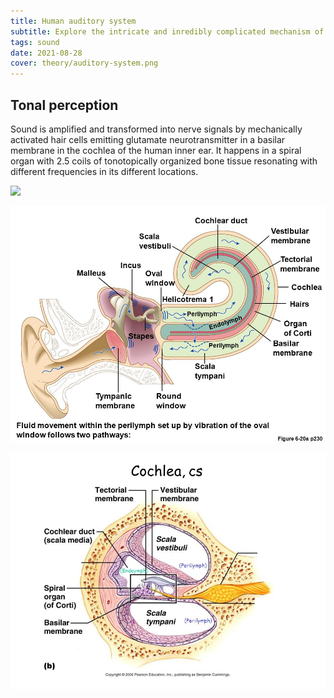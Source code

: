```yaml
---
title: Human auditory system
subtitle: Explore the intricate and inredibly complicated mechanism of converting acoustic vibrations to electrical nerve signals.
tags: sound
date: 2021-08-28
cover: theory/auditory-system.png
---
```


## Tonal perception

Sound is amplified and transformed into nerve signals by mechanically activated hair cells emitting glutamate neurotransmitter in a basilar membrane in the cochlea of the human inner ear. It happens in a spiral organ with 2.5 coils of tonotopically organized bone tissue resonating with different frequencies in its different locations.

![](/media/theory/auditory-system.png)

![](./auditory-system-2.jpg)

![](./basilar-membrane.jpg)

<youtube-embed video="XsXIOBx6cwI" />